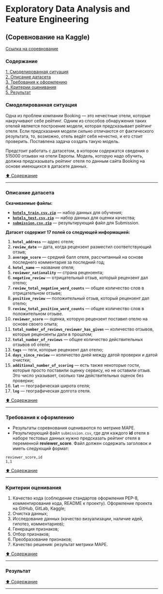 # Exploratory Data Analysis and Feature Engineering #

## (Соревнование на Kaggle) ##

[Ссылка на соревнование](https://www.kaggle.com/competitions/sf-booking)

### Содержание ###

[1. Смоделированная ситуация](#смоделированная-ситуация)    
[2. Описание датасета](#описание-датасета)    
[3. Требования к оформлению](#требования-к-оформлению)    
[4. Критерии оценивания](#критерии-оценивания)    
[5. Результат](#результат)    

### Смоделированная ситуация ###

Одна из проблем компании Booking&nbsp;&mdash; это нечестные отели, которые
накручивают себе рейтинг. Одним из способов обнаружения таких отелей является
построение модели, которая предсказывает рейтинг отеля. Если предсказания модели
сильно отличаются от фактического результата, то, возможно, отель ведёт себя
нечестно, и его стоит проверить. Поставлена задача создать такую модель.

Предстоит работать с датасетом, в котором содержатся сведения о 515000 отзывах
на отели Европы. Модель, которую надо обучить, должна предсказывать рейтинг
отеля по данным сайта Booking на основе имеющихся в датасете данных.

[:arrow_up: Содержание](#содержание)

----

### Описание датасета ###

**Скачиваемые файлы:**

- [**`hotels_train.csv.zip`**](https://drive.google.com/file/d/10PTV3z7bLPkjHc_OVanKtCFEDSS7z1Tn/view?usp=sharing)&nbsp;&mdash;
набор данных для обучения;
- [**`hotels_test.csv.zip`**](https://drive.google.com/file/d/1nUwezJ5sjMQ50br_L8Ehqr-TJaXksxZ9/view?usp=sharing)&nbsp;&mdash;
набор данных для оценки качества;
- [**`submission.csv.zip`**](https://drive.google.com/file/d/1t61EtcNUiriFcNiJxP-PpLwFKZMMl8Q_/view?usp=sharing)&nbsp;&mdash;
результирующий файл для Submission.

**Датасет содержит 17 полей со следующей информацией:**

1. **`hotel_address`**&nbsp;&mdash; адрес отеля;
2. **`review_date`**&nbsp;&mdash; дата, когда рецензент разместил соответствующий
отзыв;
3. **`average_score`**&nbsp;&mdash; средний балл отеля, рассчитанный на основе
последнего комментария за последний год;
4. **`hotel_name`**&nbsp;&mdash; название отеля;
5. **`reviewer_nationality`**&nbsp;&mdash; страна рецензента;
6. **`negative_review`**&nbsp;&mdash; отрицательный отзыв, который рецензент дал
отелю;
7. **`review_total_negative_word_counts`**&nbsp;&mdash; общее количество слов в
отрицательном отзыве;
8. **`positive_review`**&nbsp;&mdash; положительный отзыв, который рецензент дал
отелю;
9. **`review_total_positive_word_counts`**&nbsp;&mdash; общее количество слов в
положительном отзыве.
10. **`reviewer_score`**&nbsp;&mdash; оценка, которую рецензент поставил отелю на
основе своего опыта;
11. **`total_number_of_reviews_reviewer_has_given`**&nbsp;&mdash; количество
отзывов, которые рецензенты дали в прошлом;
12. **`total_number_of_reviews`**&nbsp;&mdash; общее количество действительных
отзывов об отеле;
13. **`tags`**&nbsp;&mdash; теги, которые рецензент дал отелю;
14. **`days_since_review`**&nbsp;&mdash; количество дней между датой проверки и
датой очистки;
15. **`additional_number_of_scoring`**&nbsp;&mdash; есть также некоторые гости,
которые просто поставили оценку сервису, но не оставили отзыв. Это число
указывает, сколько там действительных оценок без проверки;
16. **`lat`**&nbsp;&mdash; географическая широта отеля;
17. **`lng`**&nbsp;&mdash; географическая долгота отеля.

[:arrow_up: Содержание](#содержание)

----

### Требования к оформлению ###

- Результаты соревнования оцениваются по метрике MAPE.
- Результирующий файл `submission.csv`, где для каждого **id** отеля в наборе
тестовых данных нужно предсказать рейтинг отеля в переменной **reviewer_score**.
Файл должен содержать заголовок и иметь следующий формат:

```text
reviewer_score,id
1,1
```

[:arrow_up: Содержание](#содержание)

----

### Критерии оценивания ###

1. Качество кода (соблюдение стандартов оформления PEP-8, комментирование кода,
README к проекту). Оформление проекта на GitHub, GitLab, Kaggle;
2. Очистка данных;
3. Исследование данных (качество визуализации, наличие идей, гипотез,
комментариев);
4. Генерация признаков;
5. Отбор признаков;
6. Преобразование признаков;
7. Качество решения: результат метрики MAPE.

[:arrow_up: Содержание](#содержание)

----

### Результат ###

[:arrow_up: Содержание](#содержание)

----
